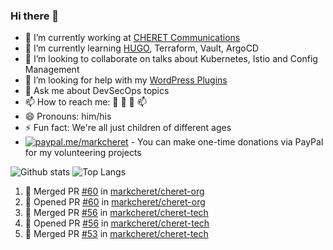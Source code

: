### Hi there 👋

<!--
**markcheret/markcheret** is a ✨ _special_ ✨ repository because its `README.md` (this file) appears on your GitHub profile.
-->

- 🔭 I’m currently working at [CHERET Communications](https://cheret.de)
- 🌱 I’m currently learning [HUGO](https://gohugo.io), Terraform, Vault, ArgoCD
- 👯 I’m looking to collaborate on talks about Kubernetes, Istio and Config Management
- 🤔 I’m looking for help with my [WordPress Plugins](https://github.com/markcheret?tab=repositories)
- 💬 Ask me about DevSecOps topics
- 📫 How to reach me: :email: :iphone: :mega: :mailbox:
- 😄 Pronouns: him/his
- ⚡ Fun fact: We're all just children of different ages
- [![paypal.me/markcheret](https://ionicabizau.github.io/badges/paypal.svg)](https://www.paypal.me/markcheret) - You can make one-time donations via PayPal for my volunteering projects

![Github stats](https://github-readme-stats.vercel.app/api?username=markcheret&count_private=true&show_icons=true&theme=vue-dark&hide_border=true&line_height=20) ![Top Langs](https://github-readme-stats.vercel.app/api/top-langs/?username=markcheret&langs_count=6&theme=vue-dark&hide_border=true&layout=compact&card_width=296)
<!-- ## :hammer_and_wrench: My fancy badge area
![java](https://img.shields.io/badge/java%20-%23007396.svg?&style=for-the-badge&logo=java&logoColor=white) ![spring](https://img.shields.io/badge/spring%20-%236DB33F.svg?&style=for-the-badge&logo=spring&logoColor=white) ![postgres](https://img.shields.io/badge/postgres-%23336791.svg?&style=for-the-badge&logo=postgresql&logoColor=white) ![elasticsearch](https://img.shields.io/badge/elasticsearch-%23005571.svg?&style=for-the-badge&logo=elasticsearch&logoColor=white) ![aws](https://img.shields.io/badge/AWS%20-%23FF9900.svg?&style=for-the-badge&logo=amazon-aws&logoColor=white)  ![docker](https://img.shields.io/badge/docker%20-%232496ED.svg?&style=for-the-badge&logo=docker&logoColor=white) ![nginx](https://img.shields.io/badge/nginx%20-%23269539.svg?&style=for-the-badge&logo=nginx&logoColor=white) ![html](https://img.shields.io/badge/html%20-%23E34F26.svg?&style=for-the-badge&logo=html5&logoColor=white) ![css](https://img.shields.io/badge/css%20-%231572B6.svg?&style=for-the-badge&logo=css3&logoColor=white) ![git](https://img.shields.io/badge/git%20-%23F05032.svg?&style=for-the-badge&logo=git&logoColor=white) ![swagger](https://img.shields.io/badge/swagger-%2385EA2D.svg?&style=for-the-badge&logo=swagger&logoColor=black) ![raspberry pi](https://img.shields.io/badge/RASPBERRY%20PI-%23C51A4A.svg?&style=for-the-badge&logo=raspberry%20pi&logoColor=white)  ![homeassistant](https://img.shields.io/badge/homeassistant%20-%2341BDF5.svg?&style=for-the-badge&logo=home%20assistant&logoColor=white) ![hugo](https://img.shields.io/badge/hugo-%23FF4088.svg?&style=for-the-badge&logo=hugo&logoColor=white) ![teamcity](https://img.shields.io/badge/teamcity%20-%23000000.svg?&style=for-the-badge&logo=JetBrains&logoColor=white) ![gitlab](https://img.shields.io/badge/gitlab%20ci%20cd%20-%23FCA121.svg?&style=for-the-badge&logo=GitLab&logoColor=white) ![raspberry pi](https://img.shields.io/badge/RASPBERRY%20PI-%23C51A4A.svg?&style=for-the-badge&logo=raspberry%20pi&logoColor=white) ![letsencrypt](https://img.shields.io/badge/let's%20Encrypt%20-%23003A70.svg?&style=for-the-badge&logo=Let’s%20Encrypt&logoColor=white)
![homeassistant](https://img.shields.io/badge/homeassistant%20-%2341BDF5.svg?&style=for-the-badge&logo=home%20assistant&logoColor=white) ![digitalocean](https://img.shields.io/badge/digitalocean%20-%230080FF.svg?&style=for-the-badge&logo=digitalocean&logoColor=white)
-->

<!--START_SECTION:activity-->
1. 🎉 Merged PR [#60](https://github.com/markcheret/cheret-org/pull/60) in [markcheret/cheret-org](https://github.com/markcheret/cheret-org)
2. 💪 Opened PR [#60](https://github.com/markcheret/cheret-org/pull/60) in [markcheret/cheret-org](https://github.com/markcheret/cheret-org)
3. 🎉 Merged PR [#56](https://github.com/markcheret/cheret-tech/pull/56) in [markcheret/cheret-tech](https://github.com/markcheret/cheret-tech)
4. 💪 Opened PR [#56](https://github.com/markcheret/cheret-tech/pull/56) in [markcheret/cheret-tech](https://github.com/markcheret/cheret-tech)
5. 🎉 Merged PR [#53](https://github.com/markcheret/cheret-tech/pull/53) in [markcheret/cheret-tech](https://github.com/markcheret/cheret-tech)
<!--END_SECTION:activity--> 